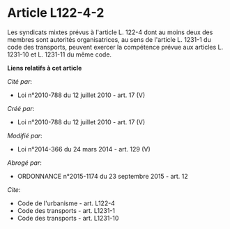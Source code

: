 # Article L122-4-2

Les syndicats mixtes prévus à l'article L. 122-4 dont au moins deux des membres sont autorités organisatrices, au sens de
l'article L. 1231-1 du code des transports, peuvent exercer la compétence prévue aux articles L. 1231-10 et L. 1231-11 du
même code.

**Liens relatifs à cet article**

_Cité par_:

  - Loi n°2010-788 du 12 juillet 2010 - art. 17 (V)

_Créé par_:

  - Loi n°2010-788 du 12 juillet 2010 - art. 17 (V)

_Modifié par_:

  - Loi n°2014-366 du 24 mars 2014 - art. 129 (V)

_Abrogé par_:

  - ORDONNANCE n°2015-1174 du 23 septembre 2015 - art. 12

_Cite_:

  - Code de l'urbanisme - art. L122-4
  - Code des transports - art. L1231-1
  - Code des transports - art. L1231-10
